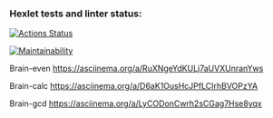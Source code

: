 ### Hexlet tests and linter status:
[![Actions Status](https://github.com/myakse/frontend-project-44/workflows/hexlet-check/badge.svg)](https://github.com/myakse/frontend-project-44/actions)


[![Maintainability](https://api.codeclimate.com/v1/badges/a7e58a59c4fc10a3a6f0/maintainability)](https://codeclimate.com/github/myakse/frontend-project-44/maintainability)



Brain-even  https://asciinema.org/a/RuXNgeYdKULj7aUVXUnranYws

Brain-calc  https://asciinema.org/a/D6aK1OusHcJPfLCIrhBVOPzYA

Brain-gcd https://asciinema.org/a/LyCODonCwrh2sCGag7Hse8yqx